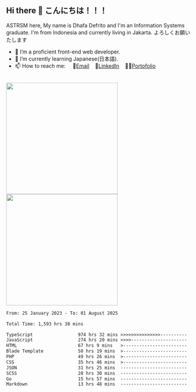 ## Hi there 👋 こんにちは！！！
ASTRSM here, My name is Dhafa Defrito and I'm an Information Systems graduate. I'm from Indonesia and currently living in Jakarta. よろしくお願いたします

- 🔭 I’m a proficient front-end web developer.
- 🌱 I’m currently learning Japanese(日本語).
- 📫 How to reach me: &nbsp;&nbsp;&nbsp;&nbsp;📧[Email](ddefrito@gmail.com)&nbsp;&nbsp;&nbsp;&nbsp;💼[LinkedIn](https://www.linkedin.com/in/dhafad)&nbsp;&nbsp;&nbsp;&nbsp;👨‍🎨[Portofolio](https://ddefrito.vercel.app/)

<br>

<div align="left">
  <img src="https://media1.tenor.com/m/F96DSPtSiSgAAAAd/isekaijoucho-kamitsubaki.gif" height="300" />
	<a href="https://last.fm/user/nerumaeni"><img src="https://lastfm-recently-played.vercel.app/api?user=nerumaeni&count=5" height="300" /></a>
</div=

<!--START_SECTION:waka-->

```txt
From: 25 January 2023 - To: 01 August 2025

Total Time: 1,593 hrs 38 mins

TypeScript                 974 hrs 32 mins >>>>>>>>>>>>>>>----------   61.15 %
JavaScript                 274 hrs 20 mins >>>>---------------------   17.21 %
HTML                       67 hrs 9 mins   >------------------------   04.21 %
Blade Template             58 hrs 19 mins  >------------------------   03.66 %
PHP                        49 hrs 26 mins  >------------------------   03.10 %
CSS                        35 hrs 46 mins  >------------------------   02.24 %
JSON                       31 hrs 25 mins  -------------------------   01.97 %
SCSS                       28 hrs 30 mins  -------------------------   01.79 %
Go                         15 hrs 57 mins  -------------------------   01.00 %
Markdown                   13 hrs 48 mins  -------------------------   00.87 %
```

<!--END_SECTION:waka-->
